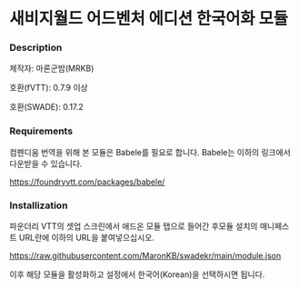 # 새비지월드 어드벤처 에디션 한국어화 모듈

### Description
제작자: 마론군밤(MRKB)

호환(fVTT): 0.7.9 이상

호환(SWADE): 0.17.2

### Requirements
컴펜디움 번역을 위해 본 모듈은 Babele를 필요로 합니다. Babele는 이하의 링크에서 다운받을 수 있습니다.

https://foundryvtt.com/packages/babele/

### Installization
파운더리 VTT의 셋업 스크린에서 애드온 모듈 탭으로 들어간 후모듈 설치의 매니페스트 URL란에 이하의 URL을 붙여넣으십시오.

https://raw.githubusercontent.com/MaronKB/swadekr/main/module.json

이후 해당 모듈을 활성화하고 설정에서 한국어(Korean)을 선택하시면 됩니다.